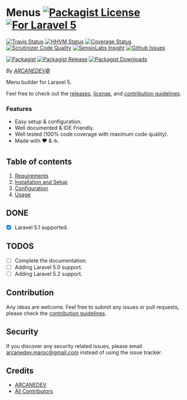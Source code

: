 # Menus [![Packagist License][badge_license]](LICENSE.md) [![For Laravel 5][badge_laravel]][link-github-repo]

[![Travis Status][badge_build]][link-travis]
[![HHVM Status][badge_hhvm]][link-hhvm]
[![Coverage Status][badge_coverage]][link-scrutinizer]
[![Scrutinizer Code Quality][badge_quality]][link-scrutinizer]
[![SensioLabs Insight][badge_insight]][link-insight]
[![Github Issues][badge_issues]][link-github-issues]

[![Packagist][badge_package]][link-packagist]
[![Packagist Release][badge_release]][link-packagist]
[![Packagist Downloads][badge_downloads]][link-packagist]

*By [ARCANEDEV&copy;](http://www.arcanedev.net/)*

Menu builder for Laravel 5.

Feel free to check out the [releases](https://github.com/ARCANEDEV/Menus/releases), [license](LICENSE.md), and [contribution guidelines](CONTRIBUTING.md).

### Features

  * Easy setup &amp; configuration.
  * Well documented &amp; IDE Friendly.
  * Well tested (100% code coverage with maximum code quality).
  * Made with :heart: &amp; :coffee:.

## Table of contents

  1. [Requirements](_docs/1-Requirements.md)
  2. [Installation and Setup](_docs/2-Installation-and-Setup.md)
  3. [Configuration](_docs/3-Configuration.md)
  4. [Usage](_docs/4-Usage.md)

## DONE

  - [x] Laravel 5.1 supported.

## TODOS

  - [ ] Complete the documentation.
  - [ ] Adding Laravel 5.0 support.
  - [ ] Adding Laravel 5.2 support.

## Contribution

Any ideas are welcome. Feel free to submit any issues or pull requests, please check the [contribution guidelines](CONTRIBUTING.md).

## Security

If you discover any security related issues, please email arcanedev.maroc@gmail.com instead of using the issue tracker.

## Credits

- [ARCANEDEV][link-author]
- [All Contributors][link-contributors]

[badge_license]:      https://img.shields.io/packagist/l/arcanedev/menus.svg?style=flat-square
[badge_laravel]:      https://img.shields.io/badge/For%20Laravel-5.1%7C5.2-orange.svg?style=flat-square
[badge_build]:        https://img.shields.io/travis/ARCANEDEV/Menus.svg?style=flat-square
[badge_hhvm]:         https://img.shields.io/hhvm/arcanedev/menus.svg?style=flat-square
[badge_coverage]:     https://img.shields.io/scrutinizer/coverage/g/ARCANEDEV/Menus.svg?style=flat-square
[badge_quality]:      https://img.shields.io/scrutinizer/g/ARCANEDEV/Menus.svg?style=flat-square
[badge_insight]:      https://img.shields.io/sensiolabs/i/cca2a1a1-f5dc-47ea-9f96-cfde64e669f8.svg?style=flat-square
[badge_issues]:       https://img.shields.io/github/issues/ARCANEDEV/Menus.svg?style=flat-square
[badge_package]:      https://img.shields.io/badge/package-arcanedev/menus-blue.svg?style=flat-square
[badge_release]:      https://img.shields.io/packagist/v/arcanedev/menus.svg?style=flat-square
[badge_downloads]:    https://img.shields.io/packagist/dt/arcanedev/menus.svg?style=flat-square

[link-author]:        https://github.com/arcanedev-maroc
[link-github-repo]:   https://github.com/ARCANEDEV/Menus
[link-github-issues]: https://github.com/ARCANEDEV/Menus/issues
[link-contributors]:  https://github.com/ARCANEDEV/Menus/graphs/contributors
[link-packagist]:     https://packagist.org/packages/arcanedev/menus
[link-travis]:        https://travis-ci.org/ARCANEDEV/Menus
[link-hhvm]:          http://hhvm.h4cc.de/package/arcanedev/menus
[link-scrutinizer]:   https://scrutinizer-ci.com/g/ARCANEDEV/Menus/?branch=master
[link-insight]:       https://insight.sensiolabs.com/projects/cca2a1a1-f5dc-47ea-9f96-cfde64e669f8
